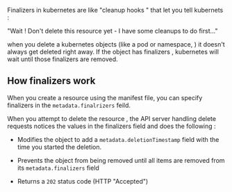 

Finalizers in kubernetes are like "cleanup hooks " that let you tell kubernets : 

"Wait !  Don't delete this resource yet - I have some cleanups to do first..." 

when you delete a kubernetes objects (like a pod or namespace, ) it doesn't always get deleted right away. 
If the object has finalizers , kubernetes will wait until those finalizers are removed. 



## How finalizers work 

When you create a resource using the manifest file, you can specify finalizers in the `metadata.finalrizers` feild. 

When you attempt to delete the resource , the API server handling delete requests notices the values in the finalizers field and does the following : 

- Modifies the object to add a `metadata.deletionTimestamp` field with the time you started the deletion.

- Prevents the object from being removed until all items are removed from its `metadata.finalizers` field

- Returns a `202` status code (HTTP "Accepted")